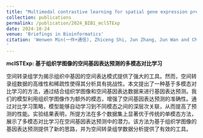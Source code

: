 ```yaml
---
title: "Multimodal contrastive learning for spatial gene expression prediction using histology images"
collection: publications
permalink: /publication/2024_BIB1_mclSTExp
date: 2024-10-24
venue: 'Briefings in Bioinformatics'
citation: 'Wenwen Min(一作+通信), Zhiceng Shi, Jun Zhang, Jun Wan and Changmiao Wang. Multimodal contrastive learning for spatial gene expression prediction using histology images. Briefings in Bioinformatics 2024, DOI: 10.1093/bib/bbae551 (CCF B类期刊, 中科院JCR1区, IF=9.5)
'
---
```


**mclSTExp: 基于组织学图像的空间基因表达预测的多模态对比学习**

空间转录组学为揭示组织中基因的空间表达模式提供了强大的工具。然而，空间转录组数据的高维性和稀疏性使得其分析具有挑战性。本文提出了一种基于多模态对比学习的方法，通过结合组织学图像和空间基因表达数据来进行基因表达预测。我们的模型利用组织学图像作为额外的模态，增强了空间基因表达预测的准确性。通过对比学习策略，模型能够自动学习到不同模态之间的深层次关联，从而提高了预测的性能。实验结果表明，所提方法在多个数据集上显著优于传统的单模态方法，展示了多模态对比学习在空间基因表达预测中的潜力。该方法为基于组织学图像的基因表达预测提供了新的思路，并为空间转录组学数据分析提供了有效的工具。
